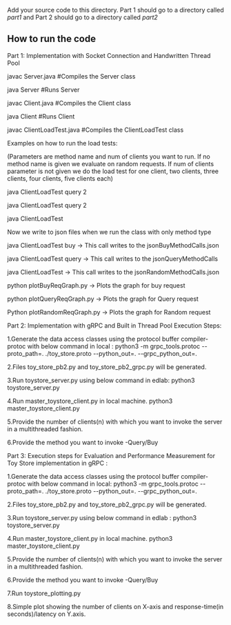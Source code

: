 
 Add your source code to this directory. Part 1 should go to a directory called *part1* and Part 2 should go to a directory called *part2*
## How to run the code 

Part 1: Implementation with Socket Connection and Handwritten Thread Pool

javac Server.java #Compiles the Server class

java Server #Runs Server

javac Client.java #Compiles the Client class

java Client #Runs Client

javac ClientLoadTest.java #Compiles the ClientLoadTest class

Examples on how to run the load tests:

(Parameters are method name and num of clients you want to run. If no method name is given we evaluate on random requests. If num of clients parameter is not given we do the load test for one client, two clients, three clients, four clients, five clients each)

java ClientLoadTest query 2

java ClientLoadTest query 2

java ClientLoadTest

Now we write to json files when we run the class with only method type


java ClientLoadTest buy  -> This call writes to the jsonBuyMethodCalls.json

java ClientLoadTest query -> This call writes to the jsonQueryMethodCalls

java ClientLoadTest       -> This call writes to the jsonRandomMethodCalls.json 

python plotBuyReqGraph.py -> Plots the graph for buy request

python plotQueryReqGraph.py -> Plots the graph for Query request

Python plotRandomReqGraph.py -> Plots the graph for Random request


Part 2: Implementation with gRPC and Built in Thread Pool Execution Steps: 

1.Generate the data access classes using the protocol buffer compiler-protoc with below command in local :
    python3 -m grpc_tools.protoc --proto_path=. ./toy_store.proto --python_out=. --grpc_python_out=.

2.Files toy_store_pb2.py and toy_store_pb2_grpc.py will be generated.

3.Run toystore_server.py using below command in edlab:
    python3 toystore_server.py

4.Run master_toystore_client.py in local machine. 
    python3 master_toystore_client.py

5.Provide the number of clients(n) with which you want to invoke the server in a multithreaded fashion. 

6.Provide the method you want to invoke -Query/Buy 
 

Part 3: Execution steps for Evaluation and Performance Measurement for Toy Store implementation in gRPC :

1.Generate the data access classes using the protocol buffer compiler-protoc with below command in local:
  python3 -m grpc_tools.protoc --proto_path=. ./toy_store.proto --python_out=. --grpc_python_out=.

2.Files toy_store_pb2.py and toy_store_pb2_grpc.py will be generated. 

3.Run toystore_server.py using below command in edlab :
    python3 toystore_server.py

4.Run master_toystore_client.py in local machine. 
    python3 master_toystore_client.py

5.Provide the number of clients(n) with which you want to invoke the server in a multithreaded fashion. 

6.Provide the method you want to invoke -Query/Buy 

7.Run toystore_plotting.py 

8.Simple plot showing the number of clients on X-axis and response-time(in seconds)/latency on Y.axis.
